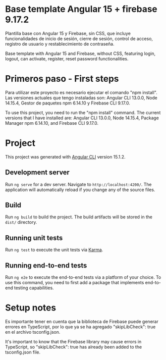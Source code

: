 # Base template Angular 15 + firebase 9.17.2

Plantilla base con Angular 15 y Firebase, sin CSS, que incluye funcionalidades de inicio de sesión, cierre de sesión, control de acceso, registro de usuario y restablecimiento de contraseña.

Base template with Angular 15 and Firebase, without CSS, featuring login, logout, can activate, register, reset password functionalities.

# Primeros paso - First steps

Para utilizar este proyecto es necesario ejecutar el comando "npm install". Las versiones actuales que tengo instaladas son: Angular CLI 13.0.0, Node 14.15.4, Gestor de paquetes npm 6.14.10 y Firebase CLI 9.17.0.

To use this project, you need to run the "npm install" command. The current versions that I have installed are: Angular CLI 13.0.0, Node 14.15.4, Package Manager npm 6.14.10, and Firebase CLI 9.17.0.

# Project

This project was generated with [Angular CLI](https://github.com/angular/angular-cli) version 15.1.2.

## Development server

Run `ng serve` for a dev server. Navigate to `http://localhost:4200/`. The application will automatically reload if you change any of the source files.

## Build

Run `ng build` to build the project. The build artifacts will be stored in the `dist/` directory.

## Running unit tests

Run `ng test` to execute the unit tests via [Karma](https://karma-runner.github.io).

## Running end-to-end tests

Run `ng e2e` to execute the end-to-end tests via a platform of your choice. To use this command, you need to first add a package that implements end-to-end testing capabilities.

# Setup notes

Es importante tener en cuenta que la biblioteca de Firebase puede generar errores en TypeScript, por lo que ya se ha agregado "skipLibCheck": true en el archivo tsconfig.json.

It's important to know that the Firebase library may cause errors in TypeScript, so "skipLibCheck": true has already been added to the tsconfig.json file.
